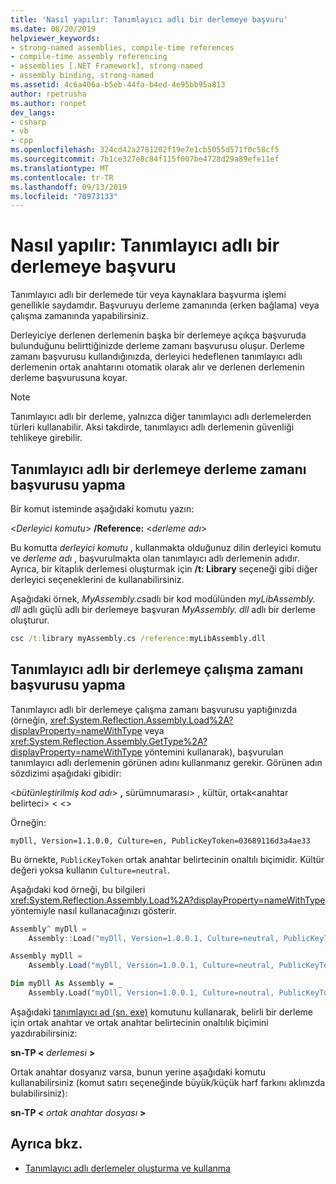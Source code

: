 ```yaml
---
title: 'Nasıl yapılır: Tanımlayıcı adlı bir derlemeye başvuru'
ms.date: 08/20/2019
helpviewer_keywords:
- strong-named assemblies, compile-time references
- compile-time assembly referencing
- assemblies [.NET Framework], strong-named
- assembly binding, strong-named
ms.assetid: 4c6a406a-b5eb-44fa-b4ed-4e95bb95a813
author: rpetrusha
ms.author: ronpet
dev_langs:
- csharp
- vb
- cpp
ms.openlocfilehash: 324cd42a2781202f19e7e1cb5055d571f0c58cf5
ms.sourcegitcommit: 7b1ce327e8c84f115f007be4728d29a89efe11ef
ms.translationtype: MT
ms.contentlocale: tr-TR
ms.lasthandoff: 09/13/2019
ms.locfileid: "70973133"
---
```

# <a name="how-to-reference-a-strong-named-assembly"></a>Nasıl yapılır: Tanımlayıcı adlı bir derlemeye başvuru
Tanımlayıcı adlı bir derlemede tür veya kaynaklara başvurma işlemi genellikle saydamdır. Başvuruyu derleme zamanında (erken bağlama) veya çalışma zamanında yapabilirsiniz.  
  
Derleyiciye derlenen derlemenin başka bir derlemeye açıkça başvuruda bulunduğunu belirttiğinizde derleme zamanı başvurusu oluşur. Derleme zamanı başvurusu kullandığınızda, derleyici hedeflenen tanımlayıcı adlı derlemenin ortak anahtarını otomatik olarak alır ve derlenen derlemenin derleme başvurusuna koyar.
  
> [!NOTE]
> Tanımlayıcı adlı bir derleme, yalnızca diğer tanımlayıcı adlı derlemelerden türleri kullanabilir. Aksi takdirde, tanımlayıcı adlı derlemenin güvenliği tehlikeye girebilir.  
  
## <a name="make-a-compile-time-reference-to-a-strong-named-assembly"></a>Tanımlayıcı adlı bir derlemeye derleme zamanı başvurusu yapma  

Bir komut isteminde aşağıdaki komutu yazın:  

\<*Derleyici komutu*>  **/Reference:** \<*derleme adı*>  

Bu komutta *derleyici komutu* , kullanmakta olduğunuz dilin derleyici komutu ve *derleme adı* , başvurulmakta olan tanımlayıcı adlı derlemenin adıdır. Ayrıca, bir kitaplık derlemesi oluşturmak için **/t: Library** seçeneği gibi diğer derleyici seçeneklerini de kullanabilirsiniz.  

Aşağıdaki örnek, *MyAssembly.cs*adlı bir kod modülünden *myLibAssembly. dll* adlı güçlü adlı bir derlemeye başvuran *MyAssembly. dll* adlı bir derleme oluşturur.  

```cmd
csc /t:library myAssembly.cs /reference:myLibAssembly.dll  
```  

## <a name="make-a-run-time-reference-to-a-strong-named-assembly"></a>Tanımlayıcı adlı bir derlemeye çalışma zamanı başvurusu yapma  
  
Tanımlayıcı adlı bir derlemeye çalışma zamanı başvurusu yaptığınızda (örneğin, <xref:System.Reflection.Assembly.Load%2A?displayProperty=nameWithType> veya <xref:System.Reflection.Assembly.GetType%2A?displayProperty=nameWithType> yöntemini kullanarak), başvurulan tanımlayıcı adlı derlemenin görünen adını kullanmanız gerekir. Görünen adın sözdizimi aşağıdaki gibidir:  

\<*bütünleştirilmiş kod adı*> **,** sürümnumarası> , kültür, ortak\<anahtar belirteci> \< \<>  

Örneğin:  

```console
myDll, Version=1.1.0.0, Culture=en, PublicKeyToken=03689116d3a4ae33   
```  

Bu örnekte, `PublicKeyToken` ortak anahtar belirtecinin onaltılı biçimidir. Kültür değeri yoksa kullanın `Culture=neutral`.  

Aşağıdaki kod örneği, bu bilgileri <xref:System.Reflection.Assembly.Load%2A?displayProperty=nameWithType> yöntemiyle nasıl kullanacağınızı gösterir.  

```cpp
Assembly^ myDll =
    Assembly::Load("myDll, Version=1.0.0.1, Culture=neutral, PublicKeyToken=9b35aa32c18d4fb1");
```

```csharp
Assembly myDll =
    Assembly.Load("myDll, Version=1.0.0.1, Culture=neutral, PublicKeyToken=9b35aa32c18d4fb1");
```

```vb
Dim myDll As Assembly = _
    Assembly.Load("myDll, Version=1.0.0.1, Culture=neutral, PublicKeyToken=9b35aa32c18d4fb1")
```

Aşağıdaki [tanımlayıcı ad (sn. exe)](../../framework/tools/sn-exe-strong-name-tool.md) komutunu kullanarak, belirli bir derleme için ortak anahtar ve ortak anahtar belirtecinin onaltılık biçimini yazdırabilirsiniz:  

**sn-TP \<**  *derlemesi* **>**  

Ortak anahtar dosyanız varsa, bunun yerine aşağıdaki komutu kullanabilirsiniz (komut satırı seçeneğinde büyük/küçük harf farkını aklınızda bulabilirsiniz):  

**sn-TP \<**  *ortak anahtar dosyası* **>**  

## <a name="see-also"></a>Ayrıca bkz.

- [Tanımlayıcı adlı derlemeler oluşturma ve kullanma](create-use-strong-named.md)
